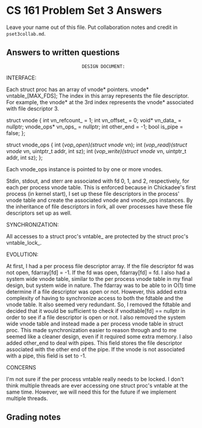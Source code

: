 CS 161 Problem Set 3 Answers
============================
Leave your name out of this file. Put collaboration notes and credit in
`pset3collab.md`.

Answers to written questions
----------------------------
                                DESIGN DOCUMENT:

INTERFACE:

Each struct proc has an array of vnode* pointers. vnode* vntable_[MAX_FDS];
The index in this array represents the file descriptor.  For example, the vnode*
at the 3rd index represents the vnode* associated with file descriptor 3.

struct vnode {
    int vn_refcount_ = 1;
    int vn_offset_ = 0;
    void* vn_data_ = nullptr;
    vnode_ops* vn_ops_ = nullptr;
    int other_end = -1;
    bool is_pipe = false;
};

struct vnode_ops {
    int (*vop_open)(struct vnode* vn);
    int (*vop_read)(struct vnode* vn, uintptr_t addr, int sz);
    int (*vop_write)(struct vnode* vn, uintptr_t addr, int sz);
};

Each vnode_ops instance is pointed to by one or more vnodes.

Stdin, stdout, and sterr are associated with fd 0, 1, and 2, respectively, for each per process vnode table.  This is enforced because in Chickadee's first process (in kernel start), I set up these file descriptors in the process' vnode table and create the associated vnode and vnode_ops instances.  By the inheritance of file descriptors in fork, all over processes have these file descriptors set up as well.

SYNCHRONIZATION:

All accesses to a struct proc's vntable_ are protected by the struct proc's vntable_lock_.


EVOLUTION:

At first, I had a per process file descriptor array.  If the file descriptor fd was not
open, fdarray[fd] = -1. If the fd was open, fdarray[fd] = fd.  I also had a system wide vnode table, similar to the per process vnode table in my final design, but system wide in nature.  The fdarray was to
be able to in O(1) time determine if a file descriptor was open or not.  However, this added extra
complexity of having to synchronize access to both the fdtable and the vnode table.  It also seemed very
redundant.  So, I removed the fdtable and decided that it would be sufficient to check if
vnodtable[fd] == nullptr in order to see if a file descriptor is open or not.  I also removed the system wide vnode table and instead made a per process vnode table in struct proc.  This made synchronization easier to reason through and to me seemed like a cleaner design, even if it required some extra memory.  I also added other_end to deal with pipes.  This field stores the file descriptor associated with the other end of the pipe.  If the vnode is not associated with a pipe, this field is set to -1.

CONCERNS

I'm not sure if the per process vntable really needs to be locked.  I don't think multiple threads are ever accessing one struct proc's vntable at the same time.  However, we will need this for the future if we implement multiple threads.


Grading notes
-------------
